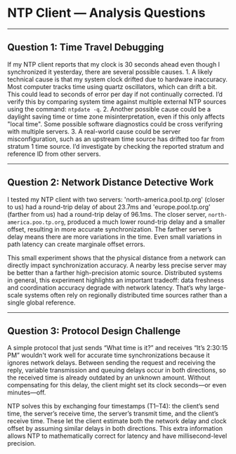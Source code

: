 # NTP Client — Analysis Questions

---

## **Question 1: Time Travel Debugging**

If my NTP client reports that my clock is 30 seconds ahead even though I synchronized it yesterday, there are several possible causes.
    1. A likely technical cause is that my system clock drifted due to hardware inaccuracy. Most computer tracks time using quartz oscillators, which can drift a bit. This could lead to seconds of error per day if not continually corrected. I’d verify this by comparing system time against multiple external NTP sources using the command: `ntpdate -q`.
    2. Another possible cause could be a daylight saving time or time zone misinterpretation, even if this only affects "local time". Some possible software diagnostics could be cross verifyring with multiple servers.
    3. A real-world cause could be server misconfiguration, such as an upstream time source has drifted too far from stratum 1 time source. I’d investigate  by checking the reported stratum and reference ID from other servers.

---

## **Question 2: Network Distance Detective Work**

I tested my NTP client with two servers: 'north-america.pool.tp.org' (closer to us) had a round-trip delay of about 23.7ms and 'europe.pool.tp.org' (farther from us) had a round-trip delay of 96.1ms. The closer server, `north-america.poo.tp.org`, produced a much lower round-trip delay and a smaller offset, resulting in more accurate synchronization. The farther server’s delay means there are more variations in the time. Even small variations in path latency can create marginale offset errors.

This small experiment shows that the physical distance from a network can directly impact synchronization accuracy. A nearby less precise server may be better than a farther high-precision atomic source. Distributed systems in general, this experiment highlights an important tradeoff: data freshness and coordination accuracy degrade with network latency. That’s why large-scale systems often rely on regionally distributed time sources rather than a single global reference.

---

## **Question 3: Protocol Design Challenge**

A simple protocol that just sends “What time is it?” and receives “It’s 2:30:15 PM” wouldn't work well for accurate time synchronizations because it ignores network delays. Between sending the request and receiving the reply, variable transmission and queuing delays occur in both directions, so the received time is already outdated by an unknown amount. Without compensating for this delay, the client might set its clock seconds—or even minutes—off.

NTP solves this by exchanging four timestamps (T1–T4): the client’s send time, the server’s receive time, the server’s transmit time, and the client’s receive time. These let the client estimate both the network delay and clock offset by assuming similar delays in both directions. This extra information allows NTP to mathematically correct for latency and have millisecond-level precision.
